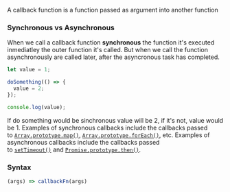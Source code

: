 A callback function is a function passed as argument into another function

### Synchronous vs Asynchronous
When we call a callback function **synchronous** the function it's executed inmediatley the outer function it's called.
But when we call the function asynchronously are called later, after the asyncronous task has completed.
```js
let value = 1;

doSomething(() => {
  value = 2;
});

console.log(value);
```
If do something would be sinchronous value will be 2, if it's not, value would be 1.
Examples of synchronous callbacks include the callbacks passed to [`Array.prototype.map()`](https://developer.mozilla.org/en-US/docs/Web/JavaScript/Reference/Global_Objects/Array/map), [`Array.prototype.forEach()`](https://developer.mozilla.org/en-US/docs/Web/JavaScript/Reference/Global_Objects/Array/forEach), etc. Examples of asynchronous callbacks include the callbacks passed to [`setTimeout()`](https://developer.mozilla.org/en-US/docs/Web/API/Window/setTimeout "setTimeout()") and [`Promise.prototype.then()`](https://developer.mozilla.org/en-US/docs/Web/JavaScript/Reference/Global_Objects/Promise/then).

### Syntax
```js
(args) => callbackFn(args)
```
